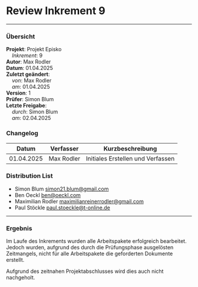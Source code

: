 # Review Inkrement 9

---

### Übersicht

**Projekt**: Projekt Episko \
&nbsp;&nbsp;&nbsp;&nbsp;_Inkrement_: 9\
**Autor**: Max Rodler \
**Datum**: 01.04.2025 \
**Zuletzt geändert**: \
&nbsp;&nbsp;&nbsp;&nbsp;_von_: Max Rodler \
&nbsp;&nbsp;&nbsp;&nbsp;_am_: 01.04.2025 \
**Version**: 1 \
**Prüfer**: Simon Blum \
**Letzte Freigabe**: \
&nbsp;&nbsp;&nbsp;&nbsp;_durch_: Simon Blum \
&nbsp;&nbsp;&nbsp;&nbsp;_am_: 02.04.2025

### Changelog

| Datum      | Verfasser  | Kurzbeschreibung                  |
|------------|------------|-----------------------------------|
| 01.04.2025 | Max Rodler | Initiales Erstellen und Verfassen |

### Distribution List

- Simon Blum <simon21.blum@gmail.com>
- Ben Oeckl <ben@oeckl.com>
- Maximilian Rodler <maximilianreinerrodler@gmail.com>
- Paul Stöckle <paul.stoeckle@t-online.de>

---

### Ergebnis

Im Laufe des Inkrements wurden alle Arbeitspakete erfolgreich bearbeitet. 
Jedoch wurden, aufgrund des durch die Prüfungsphase ausgelösten Zeitmangels,
nicht für alle Arbeitspakete die geforderten Dokumente erstellt.

Aufgrund des zeitnahen Projektabschlusses wird dies auch nicht nachgeholt.
